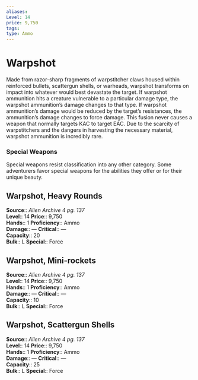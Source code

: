 ```yaml
---
aliases: 
Level: 14
price: 9,750
tags: 
type: Ammo
---
```


# Warpshot

Made from razor-sharp fragments of warpstitcher claws housed within reinforced bullets, scattergun shells, or warheads, warpshot transforms on impact into whatever would best devastate the target. If warpshot ammunition hits a creature vulnerable to a particular damage type, the warpshot ammunition’s damage changes to that type. If warpshot ammunition’s damage would be reduced by the target’s resistances, the ammunition’s damage changes to force damage. This fusion never causes a weapon that normally targets KAC to target EAC. Due to the scarcity of warpstitchers and the dangers in harvesting the necessary material, warpshot ammunition is incredibly rare.

### Special Weapons

Special weapons resist classification into any other category. Some adventurers favor special weapons for the abilities they offer or for their unique beauty.  

## Warpshot, Heavy Rounds

**Source**:: _Alien Archive 4 pg. 137_  
**Level**:: 14
**Price**:: 9,750  
**Hands**:: 1
**Proficiency**:: Ammo  
**Damage**:: —
**Critical**:: —  
**Capacity**:: 20  
**Bulk**:: L
**Special**:: Force

## Warpshot, Mini-rockets

**Source**:: _Alien Archive 4 pg. 137_  
**Level**:: 14
**Price**:: 9,750  
**Hands**:: 1
**Proficiency**:: Ammo  
**Damage**:: —
**Critical**:: —  
**Capacity**:: 10  
**Bulk**:: L
**Special**:: Force

## Warpshot, Scattergun Shells

**Source**:: _Alien Archive 4 pg. 137_  
**Level**:: 14
**Price**:: 9,750  
**Hands**:: 1
**Proficiency**:: Ammo  
**Damage**:: —
**Critical**:: —  
**Capacity**:: 25  
**Bulk**:: L
**Special**:: Force
